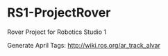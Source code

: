 # RS1-ProjectRover
Rover Project for Robotics Studio 1

Generate April Tags:
http://wiki.ros.org/ar_track_alvar
